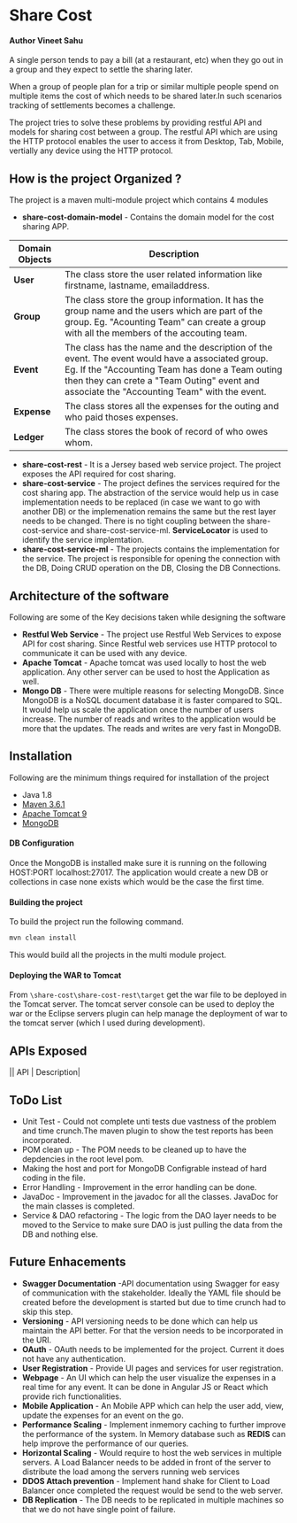 # Share Cost 
#### Author Vineet Sahu
A single person tends to pay a bill (at a restaurant, etc) when they go out in a group and they
expect to settle the sharing later.

When a group of people plan for a trip or similar multiple people spend on multiple items the cost of which needs to be shared later.In such scenarios tracking of settlements becomes a challenge.

The project tries to solve these problems by providing restful API and models for sharing cost between a group. The restful API which are using
the HTTP protocol enables the user to access it from Desktop, Tab, Mobile, vertially any device using the HTTP protocol.

## How is the project Organized ?
The project is a maven multi-module project which contains 4 modules
- **share-cost-domain-model** - Contains the domain model for the cost sharing APP.

| Domain Objects | Description|
| ------ | ------ |
| **User** | The class store the user related information like firstname, lastname, emailaddress. |
| **Group** | The class store the group information. It has the group name and the users which are part of the group. Eg. "Acounting Team" can create a group with all the members of the accouting team.  |
| **Event** | The class has the name and the description of the event. The event would have a associated group. Eg. If the "Accounting Team has done a Team outing then they can crete a "Team Outing" event and associate the "Accounting Team" with the event.  |
| **Expense** | The class stores all the expenses for the outing and who paid thoses expenses. |
| **Ledger** | The class stores the book of record of who owes whom. |

- **share-cost-rest** - It is a Jersey based web service project. The project exposes the API required for cost sharing.
- **share-cost-service** - The project defines the services required for the cost sharing app. The abstraction of the service would help us in case implementation needs to be replaced (in case we want to go with another DB) or the implemenation remains the same but the rest layer needs to be changed. There is no tight coupling between the share-cost-service and share-cost-service-ml. **ServiceLocator** is used to identify the service implemtation.
- **share-cost-service-ml** - The projects contains the implementation for the service. The project is responsible for opening the connection with the DB, Doing CRUD operation on the DB, Closing the DB Connections.

## Architecture of the software
Following are some of the Key decisions taken while designing the software
- **Restful Web Service** - The project use Restful Web Services to expose API for cost sharing. Since Restful web services use HTTP protocol to communicate it can be used with any device.
- **Apache Tomcat** - Apache tomcat was used locally to host the web application. Any other server can be used to host the Application as well.
- **Mongo DB** - There were multiple reasons for selecting MongoDB. Since MongoDB is a NoSQL document database it is faster compared to SQL. It would help us scale the application once the number of users increase. The number of reads and writes to the application would be more that the updates. The reads and writes are very fast in MongoDB.

## Installation
  Following are the minimum things required for installation of the project
  - Java 1.8
  - [Maven 3.6.1](https://maven.apache.org/download.cgi?Preferred=ftp://mirror.reverse.net/pub/apache/)
  - [Apache Tomcat 9](https://tomcat.apache.org/download-90.cgi)
  - [MongoDB](https://www.mongodb.com/download-center/community)
  
  #### DB Configuration
  Once the MongoDB is installed make sure it is running on the following HOST:PORT localhost:27017. The application would create a
  new DB or collections in case none exists which would be the case the first time.
  
  #### Building the project
  To build the project run the following command.
  ```sh
  mvn clean install
  ```
  This would build all the projects in the multi module project. 
  
  #### Deploying the WAR to Tomcat
  From `\share-cost\share-cost-rest\target` get the war file to be deployed in the Tomcat server. The tomcat server console can be used 
  to deploy the war or the Eclipse servers plugin can help manage the deployment of war to the tomcat server (which I used during  development).
  
## APIs Exposed

|| API | Description|

## ToDo List
- Unit Test - Could not complete unti tests due vastness of the problem and time crunch.The maven plugin to show the test reports has been
incorporated.
- POM clean up - The POM needs to be cleaned up to have the depdencies in the root level pom.
- Making the host and port for MongoDB Configrable instead of hard coding in the file.
- Error Handling - Improvement in the error handling can be done.
- JavaDoc - Improvement in the javadoc for all the classes. JavaDoc for the main classes is completed.
- Service & DAO refactoring - The logic from the DAO layer needs to be moved to the Service to make sure DAO is just pulling the data from the DB and nothing else.

## Future Enhacements
- **Swagger Documentation** -API documentation using Swagger for easy of communication with the stakeholder. Ideally the YAML file should be created before the development is started but due to time crunch had to skip this step.
- **Versioning** - API versioning needs to be done which can help us maintain the API better. For that the version needs to be incorporated in the URI.
- **OAuth** - OAuth needs to be implemented for the project. Current it does not have any authentication.
- **User Registration** - Provide UI pages and services for user registration. 
- **Webpage** - An UI which can help the user visualize the expenses in a real time for any event. It can be done in Angular JS or React which provide rich functionalities.
- **Mobile Application** - An Mobile APP which can help the user add, view, update the expenses for an event on the go.
- **Performance Scaling** - Implement inmemory caching to further improve the performance of the system. In Memory database such as **REDIS** can help improve the performance of our queries.
- **Horizontal Scaling** - Would require to host the web services in multiple servers. A Load Balancer needs to be added in front of the server to distribute the load among the servers running web services
- **DDOS Attach prevention** - Implement hand shake for Client to Load Balancer once completed the request would be send to the web server.
- **DB Replication** - The DB needs to be replicated in multiple machines so that we do not have single point of failure.
